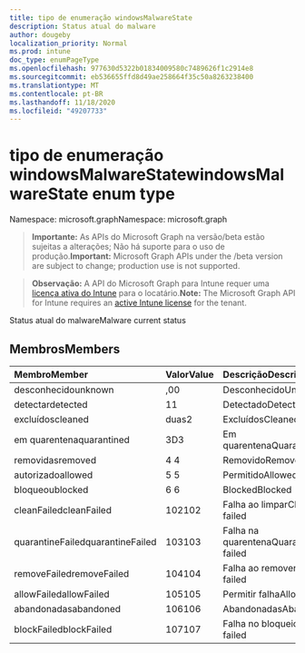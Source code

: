 ```yaml
---
title: tipo de enumeração windowsMalwareState
description: Status atual do malware
author: dougeby
localization_priority: Normal
ms.prod: intune
doc_type: enumPageType
ms.openlocfilehash: 977630d5322b01834009580c7489626f1c2914e8
ms.sourcegitcommit: eb536655ffd8d49ae258664f35c50a8263238400
ms.translationtype: MT
ms.contentlocale: pt-BR
ms.lasthandoff: 11/18/2020
ms.locfileid: "49207733"
---
```

# <a name="windowsmalwarestate-enum-type"></a><span data-ttu-id="2af3a-103">tipo de enumeração windowsMalwareState</span><span class="sxs-lookup"><span data-stu-id="2af3a-103">windowsMalwareState enum type</span></span>

<span data-ttu-id="2af3a-104">Namespace: microsoft.graph</span><span class="sxs-lookup"><span data-stu-id="2af3a-104">Namespace: microsoft.graph</span></span>

> <span data-ttu-id="2af3a-105">**Importante:** As APIs do Microsoft Graph na versão/beta estão sujeitas a alterações; Não há suporte para o uso de produção.</span><span class="sxs-lookup"><span data-stu-id="2af3a-105">**Important:** Microsoft Graph APIs under the /beta version are subject to change; production use is not supported.</span></span>

> <span data-ttu-id="2af3a-106">**Observação:** A API do Microsoft Graph para Intune requer uma [licença ativa do Intune](https://go.microsoft.com/fwlink/?linkid=839381) para o locatário.</span><span class="sxs-lookup"><span data-stu-id="2af3a-106">**Note:** The Microsoft Graph API for Intune requires an [active Intune license](https://go.microsoft.com/fwlink/?linkid=839381) for the tenant.</span></span>

<span data-ttu-id="2af3a-107">Status atual do malware</span><span class="sxs-lookup"><span data-stu-id="2af3a-107">Malware current status</span></span>

## <a name="members"></a><span data-ttu-id="2af3a-108">Membros</span><span class="sxs-lookup"><span data-stu-id="2af3a-108">Members</span></span>
|<span data-ttu-id="2af3a-109">Membro</span><span class="sxs-lookup"><span data-stu-id="2af3a-109">Member</span></span>|<span data-ttu-id="2af3a-110">Valor</span><span class="sxs-lookup"><span data-stu-id="2af3a-110">Value</span></span>|<span data-ttu-id="2af3a-111">Descrição</span><span class="sxs-lookup"><span data-stu-id="2af3a-111">Description</span></span>|
|:---|:---|:---|
|<span data-ttu-id="2af3a-112">desconhecido</span><span class="sxs-lookup"><span data-stu-id="2af3a-112">unknown</span></span>|<span data-ttu-id="2af3a-113">,0</span><span class="sxs-lookup"><span data-stu-id="2af3a-113">0</span></span>|<span data-ttu-id="2af3a-114">Desconhecido</span><span class="sxs-lookup"><span data-stu-id="2af3a-114">Unknown</span></span>|
|<span data-ttu-id="2af3a-115">detectar</span><span class="sxs-lookup"><span data-stu-id="2af3a-115">detected</span></span>|<span data-ttu-id="2af3a-116">1</span><span class="sxs-lookup"><span data-stu-id="2af3a-116">1</span></span>|<span data-ttu-id="2af3a-117">Detectado</span><span class="sxs-lookup"><span data-stu-id="2af3a-117">Detected</span></span>|
|<span data-ttu-id="2af3a-118">excluídos</span><span class="sxs-lookup"><span data-stu-id="2af3a-118">cleaned</span></span>|<span data-ttu-id="2af3a-119">duas</span><span class="sxs-lookup"><span data-stu-id="2af3a-119">2</span></span>|<span data-ttu-id="2af3a-120">Excluídos</span><span class="sxs-lookup"><span data-stu-id="2af3a-120">Cleaned</span></span>|
|<span data-ttu-id="2af3a-121">em quarentena</span><span class="sxs-lookup"><span data-stu-id="2af3a-121">quarantined</span></span>|<span data-ttu-id="2af3a-122">3D</span><span class="sxs-lookup"><span data-stu-id="2af3a-122">3</span></span>|<span data-ttu-id="2af3a-123">Em quarentena</span><span class="sxs-lookup"><span data-stu-id="2af3a-123">Quarantined</span></span>|
|<span data-ttu-id="2af3a-124">removidas</span><span class="sxs-lookup"><span data-stu-id="2af3a-124">removed</span></span>|<span data-ttu-id="2af3a-125">4 </span><span class="sxs-lookup"><span data-stu-id="2af3a-125">4</span></span>|<span data-ttu-id="2af3a-126">Removido</span><span class="sxs-lookup"><span data-stu-id="2af3a-126">Removed</span></span>|
|<span data-ttu-id="2af3a-127">autorizado</span><span class="sxs-lookup"><span data-stu-id="2af3a-127">allowed</span></span>|<span data-ttu-id="2af3a-128">5 </span><span class="sxs-lookup"><span data-stu-id="2af3a-128">5</span></span>|<span data-ttu-id="2af3a-129">Permitido</span><span class="sxs-lookup"><span data-stu-id="2af3a-129">Allowed</span></span>|
|<span data-ttu-id="2af3a-130">bloqueou</span><span class="sxs-lookup"><span data-stu-id="2af3a-130">blocked</span></span>|<span data-ttu-id="2af3a-131">6 </span><span class="sxs-lookup"><span data-stu-id="2af3a-131">6</span></span>|<span data-ttu-id="2af3a-132">Blocked</span><span class="sxs-lookup"><span data-stu-id="2af3a-132">Blocked</span></span>|
|<span data-ttu-id="2af3a-133">cleanFailed</span><span class="sxs-lookup"><span data-stu-id="2af3a-133">cleanFailed</span></span>|<span data-ttu-id="2af3a-134">102</span><span class="sxs-lookup"><span data-stu-id="2af3a-134">102</span></span>|<span data-ttu-id="2af3a-135">Falha ao limpar</span><span class="sxs-lookup"><span data-stu-id="2af3a-135">Clean failed</span></span>|
|<span data-ttu-id="2af3a-136">quarantineFailed</span><span class="sxs-lookup"><span data-stu-id="2af3a-136">quarantineFailed</span></span>|<span data-ttu-id="2af3a-137">103</span><span class="sxs-lookup"><span data-stu-id="2af3a-137">103</span></span>|<span data-ttu-id="2af3a-138">Falha na quarentena</span><span class="sxs-lookup"><span data-stu-id="2af3a-138">Quarantine failed</span></span>|
|<span data-ttu-id="2af3a-139">removeFailed</span><span class="sxs-lookup"><span data-stu-id="2af3a-139">removeFailed</span></span>|<span data-ttu-id="2af3a-140">104</span><span class="sxs-lookup"><span data-stu-id="2af3a-140">104</span></span>|<span data-ttu-id="2af3a-141">Falha ao remover</span><span class="sxs-lookup"><span data-stu-id="2af3a-141">Remove failed</span></span>|
|<span data-ttu-id="2af3a-142">allowFailed</span><span class="sxs-lookup"><span data-stu-id="2af3a-142">allowFailed</span></span>|<span data-ttu-id="2af3a-143">105</span><span class="sxs-lookup"><span data-stu-id="2af3a-143">105</span></span>|<span data-ttu-id="2af3a-144">Permitir falha</span><span class="sxs-lookup"><span data-stu-id="2af3a-144">Allow failed</span></span>|
|<span data-ttu-id="2af3a-145">abandonadas</span><span class="sxs-lookup"><span data-stu-id="2af3a-145">abandoned</span></span>|<span data-ttu-id="2af3a-146">106</span><span class="sxs-lookup"><span data-stu-id="2af3a-146">106</span></span>|<span data-ttu-id="2af3a-147">Abandonadas</span><span class="sxs-lookup"><span data-stu-id="2af3a-147">Abandoned</span></span>|
|<span data-ttu-id="2af3a-148">blockFailed</span><span class="sxs-lookup"><span data-stu-id="2af3a-148">blockFailed</span></span>|<span data-ttu-id="2af3a-149">107</span><span class="sxs-lookup"><span data-stu-id="2af3a-149">107</span></span>|<span data-ttu-id="2af3a-150">Falha no bloqueio</span><span class="sxs-lookup"><span data-stu-id="2af3a-150">Block failed</span></span>|




